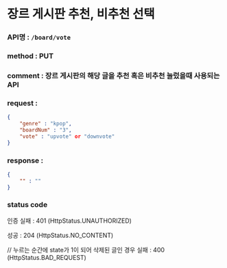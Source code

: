 # 장르 게시판 추천, 비추천 선택
### API명 : `/board/vote`

### method : PUT

### comment : 장르 게시판의 해당 글을 추천 혹은 비추천 눌렀을때 사용되는 API

### request :
~~~json
{
    "genre" : "kpop",
    "boardNum" : "3",
    "vote" : "upvote" or "downvote"
}
~~~

### response :
~~~json
{
    "" : ""
}
~~~
### status code
인증 실패 : 401 (HttpStatus.UNAUTHORIZED)

성공 : 204 (HttpStatus.NO_CONTENT)

// 누르는 순간에 state가 1이 되어 삭제된 글인 경우
실패 : 400 (HttpStatus.BAD_REQUEST)